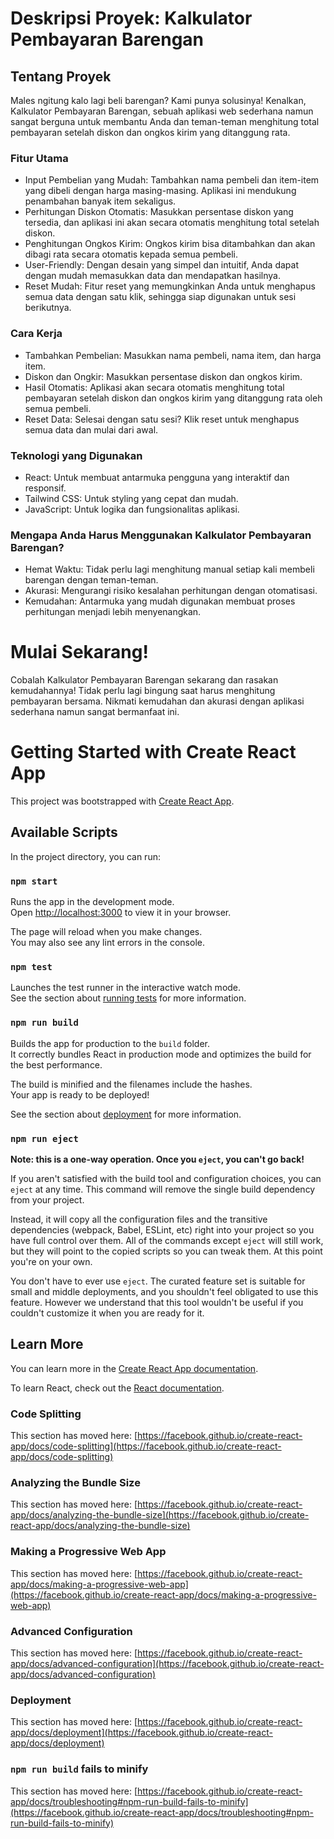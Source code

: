 # Deskripsi Proyek: Kalkulator Pembayaran Barengan
## Tentang Proyek
Males ngitung kalo lagi beli barengan? Kami punya solusinya! Kenalkan, Kalkulator Pembayaran Barengan, sebuah aplikasi web sederhana namun sangat berguna untuk membantu Anda dan teman-teman menghitung total pembayaran setelah diskon dan ongkos kirim yang ditanggung rata.

### Fitur Utama
* Input Pembelian yang Mudah: Tambahkan nama pembeli dan item-item yang dibeli dengan harga masing-masing. Aplikasi ini mendukung penambahan banyak item sekaligus.
* Perhitungan Diskon Otomatis: Masukkan persentase diskon yang tersedia, dan aplikasi ini akan secara otomatis menghitung total setelah diskon.
* Penghitungan Ongkos Kirim: Ongkos kirim bisa ditambahkan dan akan dibagi rata secara otomatis kepada semua pembeli.
* User-Friendly: Dengan desain yang simpel dan intuitif, Anda dapat dengan mudah memasukkan data dan mendapatkan hasilnya.
* Reset Mudah: Fitur reset yang memungkinkan Anda untuk menghapus semua data dengan satu klik, sehingga siap digunakan untuk sesi berikutnya.
### Cara Kerja
* Tambahkan Pembelian: Masukkan nama pembeli, nama item, dan harga item.
* Diskon dan Ongkir: Masukkan persentase diskon dan ongkos kirim.
* Hasil Otomatis: Aplikasi akan secara otomatis menghitung total pembayaran setelah diskon dan ongkos kirim yang ditanggung rata oleh semua pembeli.
* Reset Data: Selesai dengan satu sesi? Klik reset untuk menghapus semua data dan mulai dari awal.
### Teknologi yang Digunakan
* React: Untuk membuat antarmuka pengguna yang interaktif dan responsif.
* Tailwind CSS: Untuk styling yang cepat dan mudah.
* JavaScript: Untuk logika dan fungsionalitas aplikasi.
### Mengapa Anda Harus Menggunakan Kalkulator Pembayaran Barengan?
* Hemat Waktu: Tidak perlu lagi menghitung manual setiap kali membeli barengan dengan teman-teman.
* Akurasi: Mengurangi risiko kesalahan perhitungan dengan otomatisasi.
* Kemudahan: Antarmuka yang mudah digunakan membuat proses perhitungan menjadi lebih menyenangkan.
# Mulai Sekarang!
Cobalah Kalkulator Pembayaran Barengan sekarang dan rasakan kemudahannya! Tidak perlu lagi bingung saat harus menghitung pembayaran bersama. Nikmati kemudahan dan akurasi dengan aplikasi sederhana namun sangat bermanfaat ini.


# Getting Started with Create React App

This project was bootstrapped with [Create React App](https://github.com/facebook/create-react-app).

## Available Scripts

In the project directory, you can run:

### `npm start`

Runs the app in the development mode.\
Open [http://localhost:3000](http://localhost:3000) to view it in your browser.

The page will reload when you make changes.\
You may also see any lint errors in the console.

### `npm test`

Launches the test runner in the interactive watch mode.\
See the section about [running tests](https://facebook.github.io/create-react-app/docs/running-tests) for more information.

### `npm run build`

Builds the app for production to the `build` folder.\
It correctly bundles React in production mode and optimizes the build for the best performance.

The build is minified and the filenames include the hashes.\
Your app is ready to be deployed!

See the section about [deployment](https://facebook.github.io/create-react-app/docs/deployment) for more information.

### `npm run eject`

**Note: this is a one-way operation. Once you `eject`, you can't go back!**

If you aren't satisfied with the build tool and configuration choices, you can `eject` at any time. This command will remove the single build dependency from your project.

Instead, it will copy all the configuration files and the transitive dependencies (webpack, Babel, ESLint, etc) right into your project so you have full control over them. All of the commands except `eject` will still work, but they will point to the copied scripts so you can tweak them. At this point you're on your own.

You don't have to ever use `eject`. The curated feature set is suitable for small and middle deployments, and you shouldn't feel obligated to use this feature. However we understand that this tool wouldn't be useful if you couldn't customize it when you are ready for it.

## Learn More

You can learn more in the [Create React App documentation](https://facebook.github.io/create-react-app/docs/getting-started).

To learn React, check out the [React documentation](https://reactjs.org/).

### Code Splitting

This section has moved here: [https://facebook.github.io/create-react-app/docs/code-splitting](https://facebook.github.io/create-react-app/docs/code-splitting)

### Analyzing the Bundle Size

This section has moved here: [https://facebook.github.io/create-react-app/docs/analyzing-the-bundle-size](https://facebook.github.io/create-react-app/docs/analyzing-the-bundle-size)

### Making a Progressive Web App

This section has moved here: [https://facebook.github.io/create-react-app/docs/making-a-progressive-web-app](https://facebook.github.io/create-react-app/docs/making-a-progressive-web-app)

### Advanced Configuration

This section has moved here: [https://facebook.github.io/create-react-app/docs/advanced-configuration](https://facebook.github.io/create-react-app/docs/advanced-configuration)

### Deployment

This section has moved here: [https://facebook.github.io/create-react-app/docs/deployment](https://facebook.github.io/create-react-app/docs/deployment)

### `npm run build` fails to minify

This section has moved here: [https://facebook.github.io/create-react-app/docs/troubleshooting#npm-run-build-fails-to-minify](https://facebook.github.io/create-react-app/docs/troubleshooting#npm-run-build-fails-to-minify)
